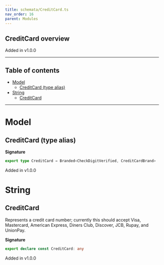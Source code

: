 ```yaml
---
title: schemata/CreditCard.ts
nav_order: 16
parent: Modules
---
```


## CreditCard overview

Added in v1.0.0

---

<h2 class="text-delta">Table of contents</h2>

- [Model](#model)
  - [CreditCard (type alias)](#creditcard-type-alias)
- [String](#string)
  - [CreditCard](#creditcard)

---

# Model

## CreditCard (type alias)

**Signature**

```ts
export type CreditCard = Branded<CheckDigitVerified, CreditCardBrand>
```

Added in v1.0.0

# String

## CreditCard

Represents a credit card number; currently this should accept Visa, Mastercard,
American Express, Diners Club, Discover, JCB, Rupay, and UnionPay.

**Signature**

```ts
export declare const CreditCard: any
```

Added in v1.0.0
